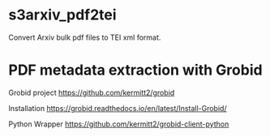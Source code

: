 # s3arxiv_pdf2tei
Convert Arxiv bulk pdf files to TEI xml format.

# PDF metadata extraction with Grobid

Grobid project
https://github.com/kermitt2/grobid

Installation
https://grobid.readthedocs.io/en/latest/Install-Grobid/

Python Wrapper
https://github.com/kermitt2/grobid-client-python
